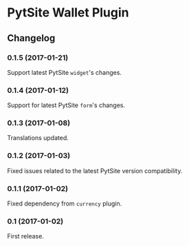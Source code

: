 # PytSite Wallet Plugin


## Changelog


### 0.1.5 (2017-01-21)
Support latest PytSite `widget`'s changes.


### 0.1.4 (2017-01-12)
Support for latest PytSite `form`'s changes.


### 0.1.3 (2017-01-08)
Translations updated.


### 0.1.2 (2017-01-03)
Fixed issues related to the latest PytSite version compatibility.


### 0.1.1 (2017-01-02)
Fixed dependency from `currency` plugin.


### 0.1 (2017-01-02)
First release.

